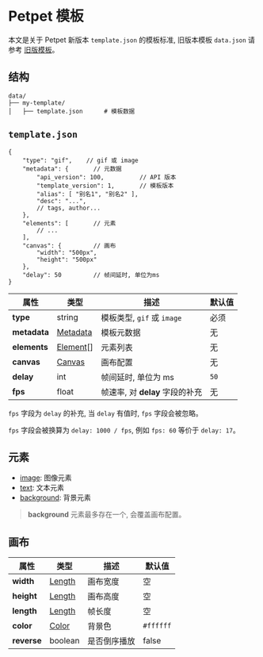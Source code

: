 # Petpet 模板

本文是关于 Petpet 新版本 `template.json` 的模板标准, 旧版本模板 `data.json` 请参考 [旧版模板](../old_tmplate/index.md)。

## 结构

```text
data/
├── my-template/
│   ├── template.json      # 模板数据
```

## `template.json`

```jsonc
{
    "type": "gif",    // gif 或 image
    "metadata": {       // 元数据
        "api_version": 100,          // API 版本
        "template_version": 1,       // 模板版本
        "alias": [ "别名1", "别名2" ],
        "desc": "...",
        // tags, author...
    },
    "elements": [       // 元素
        // ...
    ],
    "canvas": {         // 画布
        "width": "500px",
        "height": "500px"
    },
    "delay": 50         // 帧间延时, 单位为ms
}
```

| **属性**       | **类型**                  | **描述**                 | **默认值** |
|--------------|-------------------------|------------------------|---------|
| **type**     | string                  | 模板类型, `gif` 或 `image`  | 必须      |
| **metadata** | [Metadata](metadata.md) | 模板元数据                  | 无       |
| **elements** | [Element](#元素)[]        | 元素列表                   | 无       |
| **canvas**   | [Canvas](#画布)           | 画布配置                   | 无       |
| **delay**    | int                     | 帧间延时, 单位为 ms           | `50`    |
| **fps**      | float                   | 帧速率, 对 **delay** 字段的补充 | 无       |

`fps` 字段为 `delay` 的补充, 当 `delay` 有值时, `fps` 字段会被忽略。

`fps` 字段会被换算为 `delay: 1000 / fps`, 例如 `fps: 60` 等价于 `delay: 17`。

## 元素

- [image](./image.md): 图像元素
- [text](./text.md): 文本元素
- [background](./background.md): 背景元素

> **background** 元素最多存在一个, 会覆盖画布配置。

## 画布

| **属性**      | **类型**                    | **描述** | **默认值**   |
|-------------|---------------------------|--------|-----------|
| **width**   | [Length](length.md)       | 画布宽度   | 空         |
| **height**  | [Length](length.md)       | 画布高度   | 空         |
| **length**  | [Length](length.md)       | 帧长度    | 空         |
| **color**   | [Color](./types.md#color) | 背景色    | `#ffffff` |
| **reverse** | boolean                   | 是否倒序播放 | false     |

